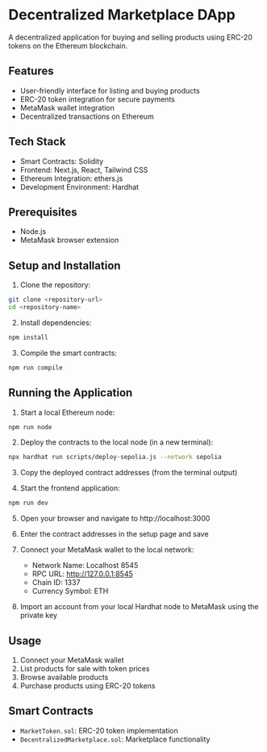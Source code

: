 # Decentralized Marketplace DApp

A decentralized application for buying and selling products using ERC-20 tokens on the Ethereum blockchain.

## Features

- User-friendly interface for listing and buying products
- ERC-20 token integration for secure payments
- MetaMask wallet integration
- Decentralized transactions on Ethereum

## Tech Stack

- Smart Contracts: Solidity
- Frontend: Next.js, React, Tailwind CSS
- Ethereum Integration: ethers.js
- Development Environment: Hardhat

## Prerequisites

- Node.js
- MetaMask browser extension

## Setup and Installation

1. Clone the repository:
```bash
git clone <repository-url>
cd <repository-name>
```

2. Install dependencies:
```bash
npm install
```

3. Compile the smart contracts:
```bash
npm run compile
```

## Running the Application

1. Start a local Ethereum node:
```bash
npm run node
```

2. Deploy the contracts to the local node (in a new terminal):
```bash
npx hardhat run scripts/deploy-sepolia.js --network sepolia
```

3. Copy the deployed contract addresses (from the terminal output)

4. Start the frontend application:
```bash
npm run dev
```

5. Open your browser and navigate to http://localhost:3000

6. Enter the contract addresses in the setup page and save

7. Connect your MetaMask wallet to the local network:
   - Network Name: Localhost 8545
   - RPC URL: http://127.0.0.1:8545
   - Chain ID: 1337
   - Currency Symbol: ETH

8. Import an account from your local Hardhat node to MetaMask using the private key

## Usage

1. Connect your MetaMask wallet
2. List products for sale with token prices
3. Browse available products
4. Purchase products using ERC-20 tokens

## Smart Contracts

- `MarketToken.sol`: ERC-20 token implementation
- `DecentralizedMarketplace.sol`: Marketplace functionality
